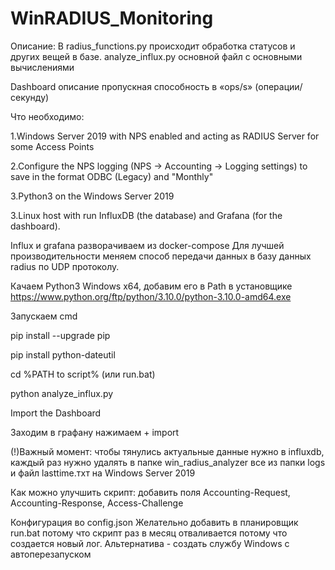 # WinRADIUS_Monitoring

Описание:
В radius_functions.py происходит обработка статусов и других вещей в базе.
analyze_influx.py основной файл с основными вычислениями

Dashboard описание
пропускная способность в «ops/s» (операции/секунду) 

Что необходимо:

1.Windows Server 2019 with NPS enabled and acting as RADIUS Server for some Access Points

2.Configure the NPS logging (NPS -> Accounting -> Logging settings) to save in the format ODBC (Legacy) and "Monthly"

3.Python3 on the Windows Server 2019 

3.Linux host with run InfluxDB (the database) and Grafana (for the dashboard).


Influx и grafana разворачиваем из docker-compose
Для лучшей производительности меняем способ передачи данных в базу данных radius по UDP протоколу. 
 

Качаем Python3 Windows x64, добавим его в Path в установщике
https://www.python.org/ftp/python/3.10.0/python-3.10.0-amd64.exe


Запускаем cmd

pip install --upgrade pip

pip install python-dateutil


cd %PATH to script% (или run.bat)

python analyze_influx.py



Import the Dashboard

Заходим в графану нажимаем + import

(!)Важный момент: чтобы тянулись актуальные данные нужно в influxdb, каждый раз нужно удалять в папке win_radius_analyzer все из папки logs и файл lasttime.тхт на Windows Server 2019



Как можно улучшить скрипт:
добавить поля Accounting-Request, Accounting-Response, Access-Challenge

Конфигурация во config.json
Желательно добавить в планировщик run.bat потому что скрипт раз в месяц отваливается потому что создается новый лог. Альтернатива - создать службу Windows с автоперезапуском


